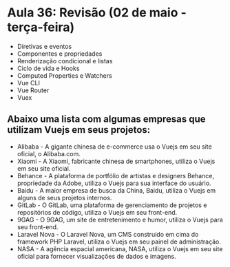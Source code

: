 # Aula 36: Revisão (02 de maio - terça-feira)

- Diretivas e eventos
- Componentes e propriedades
- Renderização condicional e listas
- Ciclo de vida e Hooks
- Computed Properties e Watchers
- Vue CLI
- Vue Router
- Vuex

## Abaixo uma lista com algumas empresas que utilizam Vuejs em seus projetos:

- Alibaba - A gigante chinesa de e-commerce usa o Vuejs em seu site oficial, o Alibaba.com.
- Xiaomi - A Xiaomi, fabricante chinesa de smartphones, utiliza o Vuejs em seu site oficial.
- Behance - A plataforma de portfólio de artistas e designers Behance, propriedade da Adobe, utiliza o Vuejs para sua interface do usuário.
- Baidu - A maior empresa de busca da China, Baidu, utiliza o Vuejs em alguns de seus projetos internos.
- GitLab - O GitLab, uma plataforma de gerenciamento de projetos e repositórios de código, utiliza o Vuejs em seu front-end.
- 9GAG - O 9GAG, um site de entretenimento e humor, utiliza o Vuejs para seu front-end.
- Laravel Nova - O Laravel Nova, um CMS construído em cima do framework PHP Laravel, utiliza o Vuejs em seu painel de administração.
- NASA - A agência espacial americana, NASA, utiliza o Vuejs em seu site oficial para fornecer visualizações de dados e imagens.

